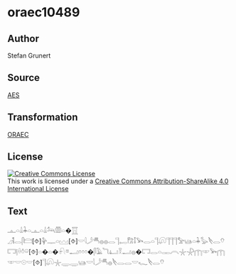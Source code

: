 # oraec10489

## Author

Stefan Grunert

## Source

[AES](https://github.com/simondschweitzer/aes)

## Transformation

[ORAEC](https://oraec.github.io/)

## License

<a rel="license" href="http://creativecommons.org/licenses/by-sa/4.0/"><img alt="Creative Commons License" style="border-width:0" src="https://i.creativecommons.org/l/by-sa/4.0/88x31.png" /></a><br />This work is licensed under a <a rel="license" href="http://creativecommons.org/licenses/by-sa/4.0/">Creative Commons Attribution-ShareAlike 4.0 International License</a>

## Text

𓊵𓏏𓏙𓇓𓏏𓊵𓏏𓏙𓃢𓏃𓏏�𓉱<br>
𓈎𓌟𓂋𓋴𓊭[⯑]𓊿𓊃𓏏𓈉[⯑]𓎟𓇋𓌳𓄪𓐍𓐍𓂋𓊹𓉻𓀗𓄤𓅨𓂋𓏏𓊹𓋨𓊹𓊹𓊹𓅡𓊞𓏏𓇓𓅭𓌸𓂋𓄣<br>
𓉐𓊤𓏐𓏊𓏖[⯑]𓏏�𓏏�𓍯𓎼𓂝𓏌𓏌𓏌�𓋴𓄿𓆓𓂞𓎝𓂝𓐍�𓉐𓂋𓏏𓋉𓇹𓇼𓇻𓉲𓎱𓅨𓉲𓎱𓎟𓇳𓎟[⯑]𓊹𓋨𓇼𓇾𓇾𓊞𓎟𓇋𓌳𓄪𓐍𓌸𓂋𓂋𓎟𓆑𓌸𓂋𓄣<br>
